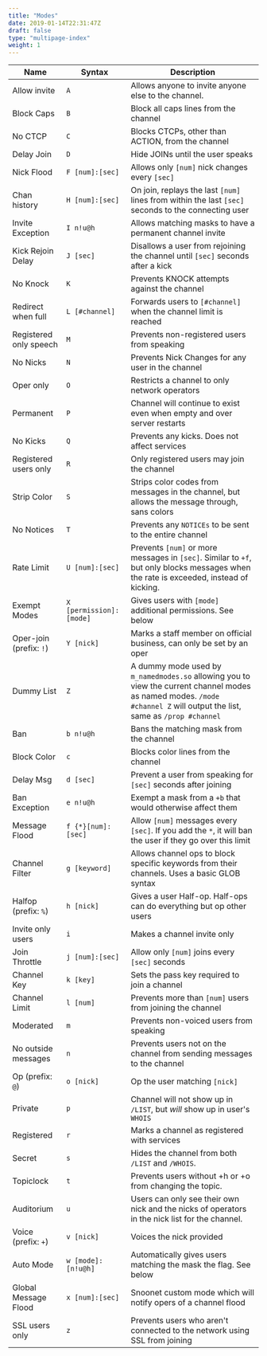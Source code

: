 ```yaml
---
title: "Modes"
date: 2019-01-14T22:31:47Z
draft: false
type: "multipage-index"
weight: 1
---
```


|          Name           |          Syntax         |                                                Description                                                                                                              |
| ----------------------- | ----------------------- | ----------------------------------------------------------------------------------------------------------------------------------------------------------------------- |
| Allow invite            | `A`                     | Allows anyone to invite anyone else to the channel.                                                                                                                     |
| Block Caps              | `B`                     | Block all caps lines from the channel                                                                                                                                   |
| No CTCP                 | `C`                     | Blocks CTCPs, other than ACTION, from the channel                                                                                                                       |
| Delay Join              | `D`                     | Hide JOINs until the user speaks                                                                                                                                        |
| Nick Flood              | `F [num]:[sec]`         | Allows only `[num]` nick changes every `[sec]`                                                                                                                          |
| Chan history            | `H [num]:[sec]`         | On join, replays the last `[num]` lines from within the last `[sec]` seconds to the connecting user                                                                     |
| Invite Exception        | `I n!u@h`               | Allows matching masks to have a permanent channel invite                                                                                                                |
| Kick Rejoin Delay       | `J [sec]`               | Disallows a user from rejoining the channel until `[sec]` seconds after a kick                                                                                          |
| No Knock                | `K`                     | Prevents KNOCK attempts against the channel                                                                                                                             |
| Redirect when full      | `L [#channel]`          | Forwards users to `[#channel]` when the channel limit is reached                                                                                                        |
| Registered only speech  | `M`                     | Prevents non-registered users from speaking                                                                                                                             |
| No Nicks                | `N`                     | Prevents Nick Changes for any user in the channel                                                                                                                       |
| Oper only               | `O`                     | Restricts a channel to only network operators                                                                                                                           |
| Permanent               | `P`                     | Channel will continue to exist even when empty and over server restarts                                                                                                 |
| No Kicks                | `Q`                     | Prevents any kicks. Does not affect services                                                                                                                            |
| Registered users only   | `R`                     | Only registered users may join the channel                                                                                                                              |
| Strip Color             | `S`                     | Strips color codes from messages in the channel, but allows the message through, sans colors                                                                            |
| No Notices              | `T`                     | Prevents any `NOTICEs` to be sent to the entire channel                                                                                                                 |
| Rate Limit              | `U [num]:[sec]`         | Prevents `[num]` or more messages in `[sec]`. Similar to `+f`, but only blocks messages when the rate is exceeded, instead of kicking.                                  |
| Exempt Modes            | `X [permission]:[mode]` | Gives users with `[mode]` additional permissions. See below                                                                                                             |
| Oper-join (prefix: `!`) | `Y [nick]`              | Marks a staff member on official business, can only be set by an oper                                                                                                   |
| Dummy List              | `Z`                     | A dummy mode used by `m_namedmodes.so` allowing you to view the current channel modes as named modes. `/mode #channel Z` will output the list, same as `/prop #channel` |
| Ban                     | `b n!u@h`               | Bans the matching mask from the channel                                                                                                                                 |
| Block Color             | `c`                     | Blocks color lines from the channel                                                                                                                                     |
| Delay Msg               | `d [sec]`               | Prevent a user from speaking for `[sec]` seconds after joining                                                                                                          |
| Ban Exception           | `e n!u@h`               | Exempt a mask from a `+b` that would otherwise affect them                                                                                                              |
| Message Flood           | `f {*}[num]:[sec]`      | Allow `[num]` messages every `[sec]`. If you add the `*`, it will ban the user if they go over this limit                                                               |
| Channel Filter          | `g [keyword]`           | Allows channel ops to block specific keywords from their channels. Uses a basic GLOB syntax                                                                             |
| Halfop (prefix: `%`)    | `h [nick]`              | Gives a user Half-op. Half-ops can do everything but op other users                                                                                                     |
| Invite only users       | `i`                     | Makes a channel invite only                                                                                                                                             |
| Join Throttle           | `j [num]:[sec]`         | Allow only `[num]` joins every `[sec]` seconds                                                                                                                          |
| Channel Key             | `k [key]`               | Sets the pass key required to join a channel                                                                                                                            |
| Channel Limit           | `l [num]`               | Prevents more than `[num]` users from joining the channel                                                                                                               |
| Moderated               | `m`                     | Prevents non-voiced users from speaking                                                                                                                                 |
| No outside messages     | `n`                     | Prevents users not on the channel from sending messages to the channel                                                                                                  |
| Op (prefix: `@`)        | `o [nick]`              | Op the user matching `[nick]`                                                                                                                                           |
| Private                 | `p`                     | Channel will not show up in `/LIST`, but *will* show up in user's `WHOIS`                                                                                               |
| Registered              | `r`                     | Marks a channel as registered with services                                                                                                                             |
| Secret                  | `s`                     | Hides the channel from both `/LIST` and `/WHOIS`.                                                                                                                       |
| Topiclock               | `t`                     | Prevents users without +h or +o from changing the topic.                                                                                                                |
| Auditorium              | `u`                     | Users can only see their own nick and the nicks of operators in the nick list for the channel.                                                                          |
| Voice (prefix: `+`)     | `v [nick]`              | Voices the nick provided                                                                                                                                                |
| Auto Mode               | `w [mode]:[n!u@h]`      | Automatically gives users matching the mask the flag. See below                                                                                                         |
| Global Message Flood    | `x [num]:[sec]`         | Snoonet custom mode which will notify opers of a channel flood                                                                                                          |
| SSL users only          | `z`                     | Prevents users who aren't connected to the network using SSL from joining                                                                                               |
